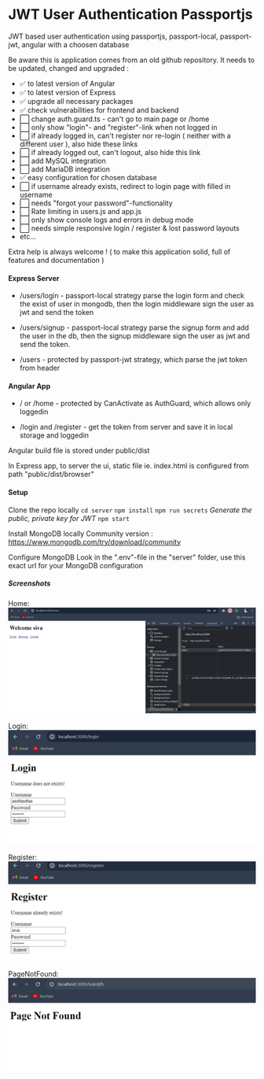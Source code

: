 # JWT User Authentication Passportjs
JWT based user authentication using passportjs, passport-local, passport-jwt, angular with a choosen database

Be aware this is application comes from an old github repository.
It needs to be updated, changed and upgraded :
- ✅ to latest version of Angular
- ✅ to latest version of Express
- ✅ upgrade all necessary packages
- ✅ check vulnerabilities for frontend and backend
- ⬜ change auth.guard.ts - can't go to main page or /home
- ⬜ only show "login"- and "register"-link when not logged in
- ⬜ if already logged in, can't register nor re-login ( neither with a different user ), also hide these links
- ⬜ if already logged out, can't logout, also hide this link
- ⬜ add MySQL integration
- ⬜ add MariaDB integration
- ✅ easy configuration for chosen database
- ⬜ if username already exists, redirect to login page with filled in username
- ⬜ needs "forgot your password"-functionality
- ⬜ Rate limiting in users.js and app.js
- ⬜ only show console logs and errors in debug mode
- ⬜ needs simple responsive login / register & lost password layouts
- etc...

Extra help is always welcome ! ( to make this application solid, full of features and documentation )

#### Express Server

- /users/login - passport-local strategy parse the login form and check the exist of user in mongodb,  then the login middleware sign the user as jwt and send the token

- /users/signup - passport-local strategy parse the signup form and add the user in the db, then the signup middleware sign the user as jwt and send the token.

- /users - protected by passport-jwt strategy, which parse the jwt token from header


#### Angular App

- / or /home - protected by CanActivate as AuthGuard, which allows only loggedin

- /login and /register - get the token from server and save it in local storage and loggedin



Angular build file is stored under public/dist

In Express app, to server the ui, static file ie. index.html is configured from path "public/dist/browser"


#### Setup
Clone the repo locally
`cd server`
`npm install`
`npm run secrets` *Generate the public, private key for JWT*
`npm start`

Install MongoDB locally
Community version : https://www.mongodb.com/try/download/community

Configure MongoDB
Look in the ".env"-file in the "server" folder, use this exact url for your MongoDB configuration

##### Screenshots
Home:
![Home page](./screenshot/Home%20Page.png)

Login:
![Login Page](./screenshot/Login%20Page.png)

Register:
![Register](./screenshot/Register%20Page.png)

PageNotFound:
![PageNotFound](./screenshot/Page%20Not%20Found.png)
